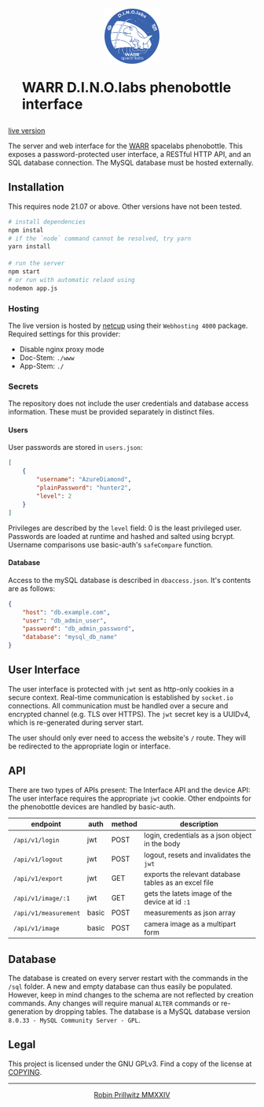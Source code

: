 
<p align="center">
    <img style="height: 8em" src="./www/private/assets/dinolabsBlue.svg"/>
    <h1 style="margin: 1em">WARR D.I.N.O.labs phenobottle interface</h1>
    <a href="https://warr.robin-prillwitz.de">live version</a>
</p>

The server and web interface for the [WARR](http://warr.de) spacelabs phenobottle.
This exposes a password-protected user interface, a RESTful HTTP API, and an SQL database connection.
The MySQL database must be hosted externally.

## Installation

This requires node 21.07 or above.
Other versions have not been tested.

```bash
# install dependencies
npm instal
# if the `node` command cannot be resolved, try yarn
yarn install

# run the server
npm start
# or run with automatic relaod using
nodemon app.js
```

### Hosting

The live version is hosted by [netcup](https://www.netcup.de) using their `Webhosting 4000` package.
Required settings for this provider:

- Disable nginx proxy mode
- Doc-Stem: `./www`
- App-Stem: `./`

### Secrets

The repository does not include the user credentials and database access information.
These must be provided separately in distinct files.

#### Users

User passwords are stored in `users.json`:
```json
[
    {
        "username": "AzureDiamond",
        "plainPassword": "hunter2",
        "level": 2
    }
]
```
Privileges are described by the `level` field:
0 is the least privileged user.
Passwords are loaded at runtime and hashed and salted using bcrypt.
Username comparisons use basic-auth's `safeCompare` function.

#### Database

Access to the mySQL database is described in `dbaccess.json`. It's contents are as follows:
````json
{
    "host": "db.example.com",
    "user": "db_admin_user",
    "password": "db_admin_password",
    "database": "mysql_db_name"
}
````

## User Interface

The user interface is protected with `jwt` sent as http-only cookies in a secure context.
Real-time communication is established by `socket.io` connections.
All communication must be handled over a secure and encrypted channel (e.g. TLS over HTTPS).
The `jwt` secret key is a UUIDv4, which is re-generated during server start.

The user should only ever need to access the website's `/` route.
They will be redirected to the appropriate login or interface.

## API

There are two types of APIs present: The Interface API and the device API:
The user interface requires the appropriate `jwt` cookie.
Other endpoints for the phenobottle devices are handled by basic-auth.

| endpoint  | auth| method | description |
| --------- | ---- | ------ | ----------- |
| `/api/v1/login ` | jwt | POST | login, credentials as a json object in the body |
| `/api/v1/logout` | jwt | POST | logout, resets and invalidates the `jwt` |
| `/api/v1/export` | jwt | GET | exports the relevant database tables as an excel file |
| `/api/v1/image/:1` | jwt | GET | gets the latets image of the device at id `:1` |
| `/api/v1/measurement` | basic | POST | measurements as json array |
| `/api/v1/image` | basic | POST | camera image as a multipart form |

## Database

The database is created on every server restart with the commands in the `/sql` folder.
A new and empty database can thus easily be populated.
However, keep in mind changes to the schema are not reflected by creation commands.
Any changes will require manual `ALTER` commands or re-generation by dropping tables.
The database is a MySQL database version `8.0.33 - MySQL Community Server - GPL`.

## Legal

This project is licensed under the GNU GPLv3.
Find a copy of the license at [COPYING](./COPYING).

---

<p align="center">
    <a href="https://robin-prillwitz.de">Robin Prillwitz MMXXIV</a>
</p>
